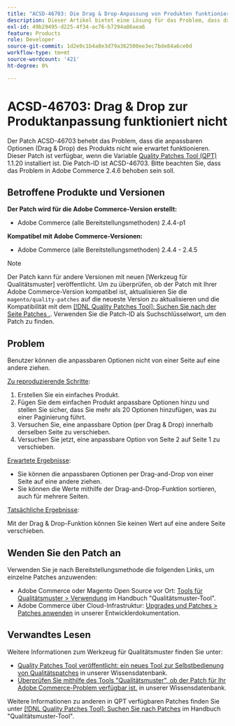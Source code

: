 ```yaml
---
title: "ACSD-46703: Die Drag & Drop-Anpassung von Produkten funktioniert nicht."
description: Dieser Artikel bietet eine Lösung für das Problem, dass das Ziehen und Ablegen der anpassbaren Produktoptionen nicht wie erwartet funktioniert.
exl-id: 49b29495-d225-4f34-ac76-b7294a86aea6
feature: Products
role: Developer
source-git-commit: 1d2e0c1b4a8e3d79a362500ee3ec7bde84a6ce0d
workflow-type: tm+mt
source-wordcount: '421'
ht-degree: 0%

---
```


# ACSD-46703: Drag &amp; Drop zur Produktanpassung funktioniert nicht

Der Patch ACSD-46703 behebt das Problem, dass die anpassbaren Optionen (Drag &amp; Drop) des Produkts nicht wie erwartet funktionieren. Dieser Patch ist verfügbar, wenn die Variable [Quality Patches Tool (QPT)](/help/announcements/adobe-commerce-announcements/magento-quality-patches-released-new-tool-to-self-serve-quality-patches.md) 1.1.20 installiert ist. Die Patch-ID ist ACSD-46703. Bitte beachten Sie, dass das Problem in Adobe Commerce 2.4.6 behoben sein soll.

## Betroffene Produkte und Versionen

**Der Patch wird für die Adobe Commerce-Version erstellt:**

* Adobe Commerce (alle Bereitstellungsmethoden) 2.4.4-p1

**Kompatibel mit Adobe Commerce-Versionen:**

* Adobe Commerce (alle Bereitstellungsmethoden) 2.4.4 - 2.4.5

>[!NOTE]
>
>Der Patch kann für andere Versionen mit neuen [Werkzeug für Qualitätsmuster] veröffentlicht. Um zu überprüfen, ob der Patch mit Ihrer Adobe Commerce-Version kompatibel ist, aktualisieren Sie die `magento/quality-patches` auf die neueste Version zu aktualisieren und die Kompatibilität mit dem [[!DNL Quality Patches Tool]: Suchen Sie nach der Seite Patches .](https://experienceleague.adobe.com/tools/commerce-quality-patches/index.html). Verwenden Sie die Patch-ID als Suchschlüsselwort, um den Patch zu finden.

## Problem

Benutzer können die anpassbaren Optionen nicht von einer Seite auf eine andere ziehen.

<u>Zu reproduzierende Schritte</u>:

1. Erstellen Sie ein einfaches Produkt.
1. Fügen Sie dem einfachen Produkt anpassbare Optionen hinzu und stellen Sie sicher, dass Sie mehr als 20 Optionen hinzufügen, was zu einer Paginierung führt.
1. Versuchen Sie, eine anpassbare Option (per Drag &amp; Drop) innerhalb derselben Seite zu verschieben.
1. Versuchen Sie jetzt, eine anpassbare Option von Seite 2 auf Seite 1 zu verschieben.

<u>Erwartete Ergebnisse</u>:

* Sie können die anpassbaren Optionen per Drag-and-Drop von einer Seite auf eine andere ziehen.
* Sie können die Werte mithilfe der Drag-and-Drop-Funktion sortieren, auch für mehrere Seiten.

<u>Tatsächliche Ergebnisse</u>:

Mit der Drag &amp; Drop-Funktion können Sie keinen Wert auf eine andere Seite verschieben.

## Wenden Sie den Patch an

Verwenden Sie je nach Bereitstellungsmethode die folgenden Links, um einzelne Patches anzuwenden:

* Adobe Commerce oder Magento Open Source vor Ort: [Tools für Qualitätsmuster > Verwendung](https://experienceleague.adobe.com/docs/commerce-operations/tools/quality-patches-tool/usage.html) im Handbuch &quot;Qualitätsmuster-Tool&quot;.
* Adobe Commerce über Cloud-Infrastruktur: [Upgrades und Patches > Patches anwenden](https://devdocs.magento.com/cloud/project/project-patch.html) in unserer Entwicklerdokumentation.

## Verwandtes Lesen

Weitere Informationen zum Werkzeug für Qualitätsmuster finden Sie unter:

* [Quality Patches Tool veröffentlicht: ein neues Tool zur Selbstbedienung von Qualitätspatches](/help/announcements/adobe-commerce-announcements/magento-quality-patches-released-new-tool-to-self-serve-quality-patches.md) in unserer Wissensdatenbank.
* [Überprüfen Sie mithilfe des Tools &quot;Qualitätsmuster&quot;, ob der Patch für Ihr Adobe Commerce-Problem verfügbar ist.](https://experienceleague.adobe.com/docs/commerce-knowledge-base/kb/support-tools/patches/check-patch-for-magento-issue-with-magento-quality-patches.html) in unserer Wissensdatenbank.

Weitere Informationen zu anderen in QPT verfügbaren Patches finden Sie unter [[!DNL Quality Patches Tool]: Suchen Sie nach Patches](https://experienceleague.adobe.com/tools/commerce-quality-patches/index.html) im Handbuch &quot;Qualitätsmuster-Tool&quot;.
